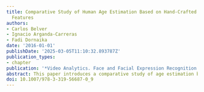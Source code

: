 ```yaml
---
title: Comparative Study of Human Age Estimation Based on Hand-Crafted and Deep Face
  Features
authors:
- Carlos Belver
- Ignacio Arganda-Carreras
- Fadi Dornaika
date: '2016-01-01'
publishDate: '2025-03-05T11:10:32.893787Z'
publication_types:
- chapter
publication: '*Video Analytics. Face and Facial Expression Recognition and Audience Measurement*'
abstract: This paper introduces a comparative study of age estimation based on the analysis of facial images. The main contributions are as follows. First, we provide performance evaluation of eight face descriptors which are given by three hand-crafted features as well as by five pre-trained deep Convolutional Neural Networks (CNNs). Second, we show that the use of deep features provided by pre-trained CNNs can transfer the power of the net to new domains and datasets that were not available at the training phase. This leads to an efficient and stable solution to the problem of cross-database by only retraining the regressor instead of the whole network. The experiments are conducted on two public databases: MORPH II and PAL.
doi: 10.1007/978-3-319-56687-0_9
---
```

